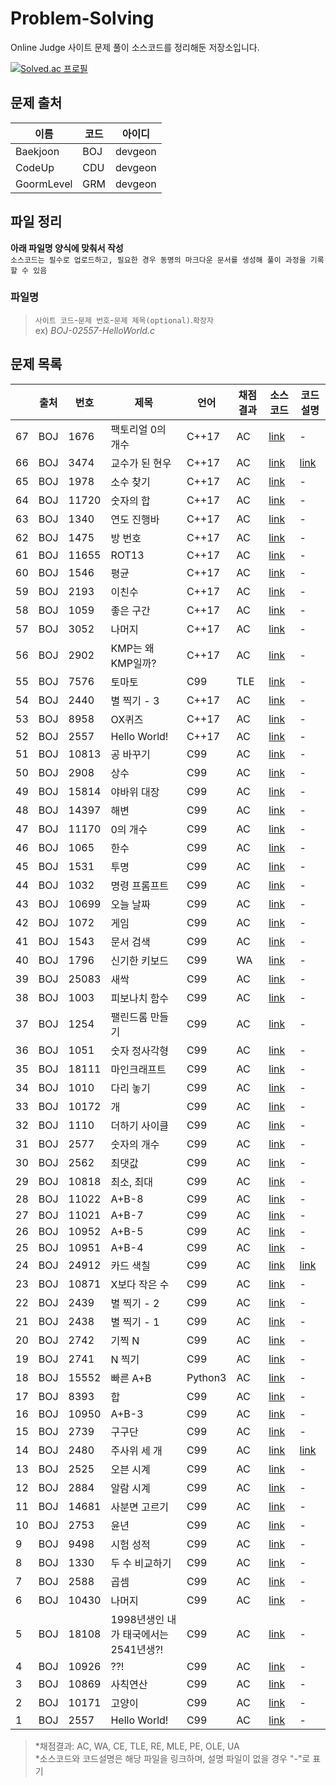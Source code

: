 # Problem-Solving

Online Judge 사이트 문제 풀이 소스코드를 정리해둔 저장소입니다.

[![Solved.ac 프로필](http://mazassumnida.wtf/api/generate_badge?boj=devgeon)](https://solved.ac/devgeon)

## 문제 출처
|이름|코드|아이디|
|---|---|----|
|Baekjoon|BOJ|devgeon|
|CodeUp|CDU|devgeon|
|GoormLevel|GRM|devgeon|

## 파일 정리
**아래 파일명 양식에 맞춰서 작성**  
`소스코드는 필수로 업로드하고, 필요한 경우 동명의 마크다운 문서를 생성해 풀이 과정을 기록할 수 있음`
### 파일명
> `사이트 코드`-`문제 번호`-`문제 제목(optional)`.`확장자`  
> ex) *BOJ-02557-HelloWorld.c*

## 문제 목록
||출처|번호|제목|언어|채점결과|소스코드|코드설명|
|-|---|---|---|---|------|------|------|
|67|BOJ|1676|팩토리얼 0의 개수|C++17|AC|[link](https://github.com/devgeon/Problem-Solving/blob/main/Math/BOJ-01676-팩토리얼0의개수.cpp)|-|
|66|BOJ|3474|교수가 된 현우|C++17|AC|[link](https://github.com/devgeon/Problem-Solving/blob/main/Math/BOJ-03474-교수가된현우.cpp)|[link](https://github.com/devgeon/Problem-Solving/blob/main/Math/BOJ-03474-교수가된현우.md)|
|65|BOJ|1978|소수 찾기|C++17|AC|[link](https://github.com/devgeon/Problem-Solving/blob/main/Basic-Syntax/BOJ-01978-소수찾기.cpp)|-|
|64|BOJ|11720|숫자의 합|C++17|AC|[link](https://github.com/devgeon/Problem-Solving/blob/main/Basic-Syntax/BOJ-11720-숫자의합.cpp)|-|
|63|BOJ|1340|연도 진행바|C++17|AC|[link](https://github.com/devgeon/Problem-Solving/blob/main/Basic-Syntax/BOJ-01340-연도진행바.cpp)|-|
|62|BOJ|1475|방 번호|C++17|AC|[link](https://github.com/devgeon/Problem-Solving/blob/main/Basic-Syntax/BOJ-01475-방번호.cpp)|-|
|61|BOJ|11655|ROT13|C++17|AC|[link](https://github.com/devgeon/Problem-Solving/blob/main/Basic-Syntax/BOJ-11655-ROT13.cpp)|-|
|60|BOJ|1546|평균|C++17|AC|[link](https://github.com/devgeon/Problem-Solving/blob/main/Basic-Syntax/BOJ-01546-평균.cpp)|-|
|59|BOJ|2193|이친수|C++17|AC|[link](https://github.com/devgeon/Problem-Solving/blob/main/Math/BOJ-02193-이친수.cpp)|-|
|58|BOJ|1059|좋은 구간|C++17|AC|[link](https://github.com/devgeon/Problem-Solving/blob/main/Sorting/BOJ-01059-좋은구간.cpp)|-|
|57|BOJ|3052|나머지|C++17|AC|[link](https://github.com/devgeon/Problem-Solving/blob/main/Basic-Syntax/BOJ-03052-나머지.cpp)|-|
|56|BOJ|2902|KMP는 왜 KMP일까?|C++17|AC|[link](https://github.com/devgeon/Problem-Solving/blob/main/Basic-Syntax/BOJ-02902-KMP는왜KMP일까.cpp)|-|
|55|BOJ|7576|토마토|C99|TLE|[link](https://github.com/devgeon/Problem-Solving/blob/main/Brute-Force/BOJ-07576-토마토.c)|-|
|54|BOJ|2440|별 찍기 - 3|C++17|AC|[link](https://github.com/devgeon/Problem-Solving/blob/main/Basic-Syntax/BOJ-02440-별찍기3.cpp)|-|
|53|BOJ|8958|OX퀴즈|C++17|AC|[link](https://github.com/devgeon/Problem-Solving/blob/main/Basic-Syntax/BOJ-08958-OX퀴즈.cpp)|-|
|52|BOJ|2557|Hello World!|C++17|AC|[link](https://github.com/devgeon/Problem-Solving/blob/main/Basic-Syntax/BOJ-02557-HelloWorld.cpp)|-|
|51|BOJ|10813|공 바꾸기|C99|AC|[link](https://github.com/devgeon/Problem-Solving/blob/main/Basic-Syntax/BOJ-10813-공바꾸기.c)|-|
|50|BOJ|2908|상수|C99|AC|[link](https://github.com/devgeon/Problem-Solving/blob/main/Basic-Syntax/BOJ-02908-상수.c)|-|
|49|BOJ|15814|야바위 대장|C99|AC|[link](https://github.com/devgeon/Problem-Solving/blob/main/Basic-Syntax/BOJ-15814-야바위대장.c)|-|
|48|BOJ|14397|해변|C99|AC|[link](https://github.com/devgeon/Problem-Solving/blob/main/Brute-Force/BOJ-14397-해변.c)|-|
|47|BOJ|11170|0의 개수|C99|AC|[link](https://github.com/devgeon/Problem-Solving/blob/main/Brute-Force/BOJ-11170-0의개수.c)|-|
|46|BOJ|1065|한수|C99|AC|[link](https://github.com/devgeon/Problem-Solving/blob/main/Brute-Force/BOJ-01065-한수.c)|-|
|45|BOJ|1531|투명|C99|AC|[link](https://github.com/devgeon/Problem-Solving/blob/main/Brute-Force/BOJ-01531-투명.c)|-|
|44|BOJ|1032|명령 프롬프트|C99|AC|[link](https://github.com/devgeon/Problem-Solving/blob/main/Brute-Force/BOJ-01032-명령프롬프트.c)|-|
|43|BOJ|10699|오늘 날짜|C99|AC|[link](https://github.com/devgeon/Problem-Solving/blob/main/Basic-Syntax/BOJ-10699-오늘날짜.c)|-|
|42|BOJ|1072|게임|C99|AC|[link](https://github.com/devgeon/Problem-Solving/blob/main/Brute-Force/BOJ-01072-게임.c)|-|
|41|BOJ|1543|문서 검색|C99|AC|[link](https://github.com/devgeon/Problem-Solving/blob/main/Brute-Force/BOJ-01543-문서검색.c)|-|
|40|BOJ|1796|신기한 키보드|C99|WA|[link](https://github.com/devgeon/Problem-Solving/blob/main/Others/BOJ-01796-신기한키보드.c)|-|
|39|BOJ|25083|새싹|C99|AC|[link](https://github.com/devgeon/Problem-Solving/blob/main/Basic-Syntax/BOJ-25083-새싹.c)|-|
|38|BOJ|1003|피보나치 함수|C99|AC|[link](https://github.com/devgeon/Problem-Solving/blob/main/Dynamic-Programming/BOJ-01003-피보나치함수.c)|-|
|37|BOJ|1254|팰린드롬 만들기|C99|AC|[link](https://github.com/devgeon/Problem-Solving/blob/main/Brute-Force/BOJ-01254-팰린드롬만들기.c)|-|
|36|BOJ|1051|숫자 정사각형|C99|AC|[link](https://github.com/devgeon/Problem-Solving/blob/main/Brute-Force/BOJ-01051-숫자정사각형.c)|-|
|35|BOJ|18111|마인크래프트|C99|AC|[link](https://github.com/devgeon/Problem-Solving/blob/main/Brute-Force/BOJ-18111-마인크래프트.c)|-|
|34|BOJ|1010|다리 놓기|C99|AC|[link](https://github.com/devgeon/Problem-Solving/blob/main/Math/BOJ-01010-다리놓기.c)|-|
|33|BOJ|10172|개|C99|AC|[link](https://github.com/devgeon/Problem-Solving/blob/main/Basic-Syntax/BOJ-10172-개.c)|-|
|32|BOJ|1110|더하기 사이클|C99|AC|[link](https://github.com/devgeon/Problem-Solving/blob/main/Basic-Syntax/BOJ-01110-더하기사이클.c)|-|
|31|BOJ|2577|숫자의 개수|C99|AC|[link](https://github.com/devgeon/Problem-Solving/blob/main/Basic-Syntax/BOJ-02577-숫자의개수.c)|-|
|30|BOJ|2562|최댓값|C99|AC|[link](https://github.com/devgeon/Problem-Solving/blob/main/Basic-Syntax/BOJ-02562-최댓값.c)|-|
|29|BOJ|10818|최소, 최대|C99|AC|[link](https://github.com/devgeon/Problem-Solving/blob/main/Basic-Syntax/BOJ-10818-최소최대.c)|-|
|28|BOJ|11022|A+B-8|C99|AC|[link](https://github.com/devgeon/Problem-Solving/blob/main/Basic-Syntax/BOJ-11022-덧셈8.c)|-|
|27|BOJ|11021|A+B-7|C99|AC|[link](https://github.com/devgeon/Problem-Solving/blob/main/Basic-Syntax/BOJ-11021-덧셈7.c)|-|
|26|BOJ|10952|A+B-5|C99|AC|[link](https://github.com/devgeon/Problem-Solving/blob/main/Basic-Syntax/BOJ-10952-덧셈5.c)|-|
|25|BOJ|10951|A+B-4|C99|AC|[link](https://github.com/devgeon/Problem-Solving/blob/main/Basic-Syntax/BOJ-10951-덧셈4.c)|-|
|24|BOJ|24912|카드 색칠|C99|AC|[link](https://github.com/devgeon/Problem-Solving/blob/main/Others/BOJ-24912-카드색칠.c)|[link](https://github.com/devgeon/Problem-Solving/blob/main/Others/BOJ-24912-카드색칠.md)|
|23|BOJ|10871|X보다 작은 수|C99|AC|[link](https://github.com/devgeon/Problem-Solving/blob/main/Basic-Syntax/BOJ-10871-X보다작은수.c)|-|
|22|BOJ|2439|별 찍기 - 2|C99|AC|[link](https://github.com/devgeon/Problem-Solving/blob/main/Basic-Syntax/BOJ-02439-별찍기2.c)|-|
|21|BOJ|2438|별 찍기 - 1|C99|AC|[link](https://github.com/devgeon/Problem-Solving/blob/main/Basic-Syntax/BOJ-02438-별찍기1.c)|-|
|20|BOJ|2742|기찍 N|C99|AC|[link](https://github.com/devgeon/Problem-Solving/blob/main/Basic-Syntax/BOJ-02742-기찍N.c)|-|
|19|BOJ|2741|N 찍기|C99|AC|[link](https://github.com/devgeon/Problem-Solving/blob/main/Basic-Syntax/BOJ-02741-N찍기.c)|-|
|18|BOJ|15552|빠른 A+B|Python3|AC|[link](https://github.com/devgeon/Problem-Solving/blob/main/Basic-Syntax/BOJ-15552-빠른입출력.py)|-|
|17|BOJ|8393|합|C99|AC|[link](https://github.com/devgeon/Problem-Solving/blob/main/Basic-Syntax/BOJ-08393-합.c)|-|
|16|BOJ|10950|A+B-3|C99|AC|[link](https://github.com/devgeon/Problem-Solving/blob/main/Basic-Syntax/BOJ-10950-덧셈3.c)|-|
|15|BOJ|2739|구구단|C99|AC|[link](https://github.com/devgeon/Problem-Solving/blob/main/Basic-Syntax/BOJ-02739-구구단.c)|-|
|14|BOJ|2480|주사위 세 개|C99|AC|[link](https://github.com/devgeon/Problem-Solving/blob/main/Basic-Syntax/BOJ-02480-주사위세개.c)|[link](https://github.com/devgeon/Problem-Solving/blob/main/Basic-Syntax/BOJ-02480-주사위세개.md)|
|13|BOJ|2525|오븐 시계|C99|AC|[link](https://github.com/devgeon/Problem-Solving/blob/main/Basic-Syntax/BOJ-02525-오븐시계.c)|-|
|12|BOJ|2884|알람 시계|C99|AC|[link](https://github.com/devgeon/Problem-Solving/blob/main/Basic-Syntax/BOJ-02884-알람시계.c)|-|
|11|BOJ|14681|사분면 고르기|C99|AC|[link](https://github.com/devgeon/Problem-Solving/blob/main/Basic-Syntax/BOJ-14681-사분면고르기.c)|-|
|10|BOJ|2753|윤년|C99|AC|[link](https://github.com/devgeon/Problem-Solving/blob/main/Basic-Syntax/BOJ-02753-윤년.c)|-|
|9|BOJ|9498|시험 성적|C99|AC|[link](https://github.com/devgeon/Problem-Solving/blob/main/Basic-Syntax/BOJ-09498-시험성적.c)|-|
|8|BOJ|1330|두 수 비교하기|C99|AC|[link](https://github.com/devgeon/Problem-Solving/blob/main/Basic-Syntax/BOJ-01330-두수비교하기.c)|-|
|7|BOJ|2588|곱셈|C99|AC|[link](https://github.com/devgeon/Problem-Solving/blob/main/Basic-Syntax/BOJ-02588-곱셈.c)|-|
|6|BOJ|10430|나머지|C99|AC|[link](https://github.com/devgeon/Problem-Solving/blob/main/Basic-Syntax/BOJ-10430-나머지.c)|-|
|5|BOJ|18108|1998년생인 내가 태국에서는 2541년생?!|C99|AC|[link](https://github.com/devgeon/Problem-Solving/blob/main/Basic-Syntax/BOJ-18108-서기불기연도변환.c)|-|
|4|BOJ|10926|??!|C99|AC|[link](https://github.com/devgeon/Problem-Solving/blob/main/Basic-Syntax/BOJ-10926-Trigraph.c)|-|
|3|BOJ|10869|사칙연산|C99|AC|[link](https://github.com/devgeon/Problem-Solving/blob/main/Basic-Syntax/BOJ-10869-사칙연산.c)|-|
|2|BOJ|10171|고양이|C99|AC|[link](https://github.com/devgeon/Problem-Solving/blob/main/Basic-Syntax/BOJ-10171-고양이.c)|-|
|1|BOJ|2557|Hello World!|C99|AC|[link](https://github.com/devgeon/Problem-Solving/blob/main/Basic-Syntax/BOJ-02557-HelloWorld.c)|-|

> \*채점결과: AC, WA, CE, TLE, RE, MLE, PE, OLE, UA  
> \*소스코드와 코드설명은 해당 파일을 링크하며, 설명 파일이 없을 경우 "-"로 표기
